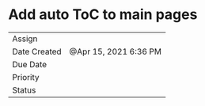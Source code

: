 # Add auto ToC to main pages

<table><tbody><tr class="odd"><td>Assign</td><td></td></tr><tr class="even"><td>Date Created</td><td>@Apr 15, 2021 6:36 PM</td></tr><tr class="odd"><td>Due Date</td><td></td></tr><tr class="even"><td>Priority</td><td></td></tr><tr class="odd"><td>Status</td><td></td></tr></tbody></table>
